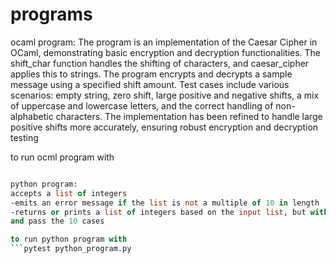 # programs
ocaml program:
The program is an implementation of the Caesar Cipher in OCaml, demonstrating basic encryption and decryption functionalities. The shift_char function handles the shifting of characters, and caesar_cipher applies this to strings. The program encrypts and decrypts a sample message using a specified shift amount. Test cases include various scenarios: empty string, zero shift, large positive and negative shifts, a mix of uppercase and lowercase letters, and the correct handling of non-alphabetic characters. The implementation has been refined to handle large positive shifts more accurately, ensuring robust encryption and decryption testing

to run ocml program with
```ocaml ocaml_program.ml

python program:
accepts a list of integers
-emits an error message if the list is not a multiple of 10 in length
-returns or prints a list of integers based on the input list, but with items at positions which are a multiple of 2 or 3 removed
and pass the 10 cases 

to run python program with
```pytest python_program.py

